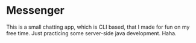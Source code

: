 # Messenger

This is a small chatting app, which is CLI based, that I made for fun on my free time. Just practicing some server-side java development. Haha. 



